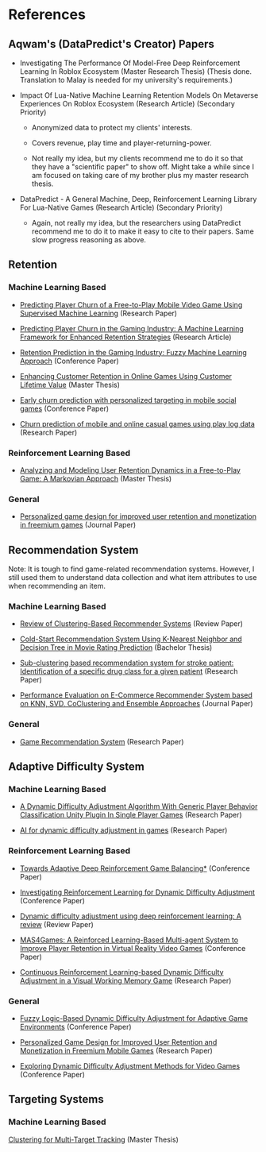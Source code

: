 # References

## Aqwam's (DataPredict's Creator) Papers

* Investigating The Performance Of Model-Free Deep Reinforcement Learning In Roblox Ecosystem (Master Research Thesis) (Thesis done. Translation to Malay is needed for my university's requirements.)

* Impact Of Lua-Native Machine Learning Retention Models On Metaverse Experiences On Roblox Ecosystem (Research Article) (Secondary Priority)

  * Anonymized data to protect my clients' interests.

  * Covers revenue, play time and player-returning-power.

  * Not really my idea, but my clients recommend me to do it so that they have a "scientific paper" to show off. Might take a while since I am focused on taking care of my brother plus my master research thesis.

* DataPredict - A General Machine, Deep, Reinforcement Learning Library For Lua-Native Games (Research Article) (Secondary Priority)

  * Again, not really my idea, but the researchers using DataPredict recommend me to do it to make it easy to cite to their papers. Same slow progress reasoning as above.

## Retention

### Machine Learning Based

* [Predicting Player Churn of a Free-to-Play Mobile Video Game Using Supervised Machine Learning](https://www.mdpi.com/2076-3417/12/6/2795) (Research Paper)

* [Predicting Player Churn in the Gaming Industry: A Machine Learning Framework for Enhanced Retention Strategies](https://ph04.tci-thaijo.org/index.php/JCST/article/view/7494) (Research Article)

* [Retention Prediction in the Gaming Industry: Fuzzy Machine Learning Approach](https://link.springer.com/chapter/10.1007/978-3-031-08782-0_9) (Conference Paper)

* [Enhancing Customer Retention in Online Games Using Customer Lifetime Value](https://norma.ncirl.ie/8711) (Master Thesis)

* [Early churn prediction with personalized targeting in mobile social games](https://www.sciencedirect.com/science/article/abs/pii/S0957417417303044) (Conference Paper)

* [Churn prediction of mobile and online casual games using play log data](https://journals.plos.org/plosone/article?id=10.1371/journal.pone.0180735) (Research Paper)

### Reinforcement Learning Based
 
* [Analyzing and Modeling User Retention Dynamics in a Free-to-Play Game: A Markovian Approach](https://www.diva-portal.org/smash/record.jsf?pid=diva2%3A1897554&dswid=-183) (Master Thesis)

### General

* [Personalized game design for improved user retention and monetization in freemium games](https://www.sciencedirect.com/science/article/abs/pii/S0167811625000060) (Journal Paper)

## Recommendation System

Note: It is tough to find game-related recommendation systems. However, I still used them to understand data collection and what item attributes to use when recommending an item.

### Machine Learning Based

* [Review of Clustering-Based Recommender Systems](https://arxiv.org/pdf/2109.12839) (Review Paper)

* [Cold-Start Recommendation System Using K-Nearest Neighbor and Decision Tree in Movie Rating Prediction](https://www.researchgate.net/publication/378177376_Cold-Start_Recommendation_System_Using_K-Nearest_Neighbor_and_Decision_Tree_in_Movie_Rating_Prediction) (Bachelor Thesis)

* [Sub-clustering based recommendation system for stroke patient: Identification of a specific drug class for a given patient](https://www.sciencedirect.com/science/article/abs/pii/S0010482524002014) (Research Paper)

* [Performance Evaluation on E-Commerce Recommender System based on KNN, SVD, CoClustering and Ensemble Approaches](https://journals.mmupress.com/index.php/jiwe/article/view/1113) (Journal Paper)

### General

* [Game Recommendation System](https://www.researchgate.net/publication/376543652_Game_Recommendation_System) (Research Paper)

## Adaptive Difficulty System

### Machine Learning Based

* [A Dynamic Difficulty Adjustment Algorithm With Generic Player Behavior Classification Unity Plugin In Single Player Games](https://dl.acm.org/doi/10.1145/3631085.3631286) (Research Paper)

* [AI for dynamic difficulty adjustment in games](https://www.researchgate.net/publication/228889029_AI_for_dynamic_difficulty_adjustment_in_games) (Research Paper)

### Reinforcement Learning Based

* [Towards Adaptive Deep Reinforcement Game Balancing*](https://www.scitepress.org/Papers/2019/73954/73954.pdf) (Conference Paper)

* [Investigating Reinforcement Learning for Dynamic Difficulty Adjustment](https://dl.acm.org/doi/10.1145/3631085.3631229) (Conference Paper)

* [Dynamic difficulty adjustment using deep reinforcement learning: A review](https://www.researchgate.net/publication/383664462_Dynamic_difficulty_adjustment_using_deep_reinforcement_learning_A_review) (Review Paper)

* [MAS4Games: A Reinforced Learning-Based Multi-agent System to Improve Player Retention in Virtual Reality Video Games](https://link.springer.com/chapter/10.1007/978-3-031-49368-3_7) (Conference Paper)

* [Continuous Reinforcement Learning-based Dynamic Difficulty Adjustment in a Visual Working Memory Game](https://arxiv.org/pdf/2308.12726) (Research Paper)

### General

* [Fuzzy Logic-Based Dynamic Difficulty Adjustment for Adaptive Game Environments](https://www.mdpi.com/2079-9292/14/1/146) (Conference Paper)

* [Personalized Game Design for Improved User Retention and Monetization in Freemium Mobile Games](https://papers.ssrn.com/sol3/papers.cfm?abstract_id=4653319) (Research Paper)

* [Exploring Dynamic Difficulty Adjustment Methods for Video Games](https://www.mdpi.com/2813-2084/3/2/12) (Conference Paper)

## Targeting Systems

### Machine Learning Based

[Clustering for Multi-Target Tracking](https://www.diva-portal.org/smash/get/diva2:1167508/FULLTEXT01.pdf) (Master Thesis)
